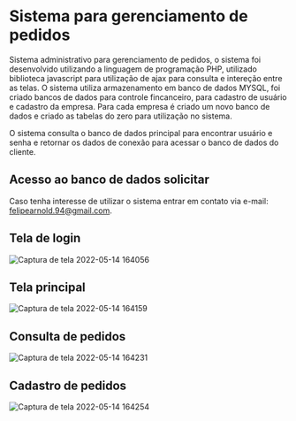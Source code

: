 # Sistema para gerenciamento de pedidos

Sistema administrativo para gerenciamento de pedidos, o sistema foi desenvolvido utilizando a linguagem de programação PHP, utilizado biblioteca javascript para utilização de ajax para consulta e intereção entre as telas. 
O sistema utiliza armazenamento em banco de dados MYSQL, foi criado bancos de dados para controle fincanceiro, para cadastro de usuário e cadastro da empresa.
Para cada empresa é criado um novo banco de dados e criado as tabelas do zero para utilização no sistema.

O sistema consulta o banco de dados principal para encontrar usuário e senha e retornar os dados de conexão para acessar o banco de dados do cliente.

## Acesso ao banco de dados solicitar

Caso tenha interesse de utilizar o sistema entrar em contato via e-mail: felipearnold.94@gmail.com.


## Tela de login
![Captura de tela 2022-05-14 164056](https://user-images.githubusercontent.com/44820260/168446208-9999aece-dd07-4999-b3bd-f5f61e2e1010.png)

## Tela principal
![Captura de tela 2022-05-14 164159](https://user-images.githubusercontent.com/44820260/168446212-3d02df07-5d11-4992-b2c7-44e8def4a134.png)

## Consulta de pedidos
![Captura de tela 2022-05-14 164231](https://user-images.githubusercontent.com/44820260/168446214-4851ceb9-bb51-4781-a975-65d6a0d90d4a.png)

## Cadastro de pedidos
![Captura de tela 2022-05-14 164254](https://user-images.githubusercontent.com/44820260/168446215-17c17b2f-ae9f-40e6-986a-c9255db64d32.png)

